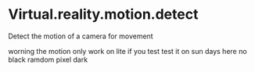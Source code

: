 # Virtual.reality.motion.detect
Detect the motion of a camera for movement

worning the motion only work on lite if you test test it on sun days here no black ramdom pixel dark

